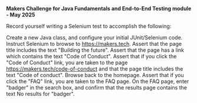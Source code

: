 **Makers Challenge for Java Fundamentals and End-to-End Testing module - May 2025**

Record yourself writing a Selenium test to accomplish the following:

Create a new Java class, and configure your initial JUnit/Selenium code.
Instruct Selenium to browse to https://makers.tech.
Assert that the page title includes the text "Building the future".
Assert that the page has a link which contains the text "Code of Conduct".
Assert that if you click the "Code of Conduct" link, you are taken to the page https://makers.tech/code-of-conduct and that the page title includes the text "Code of conduct".
Browse back to the homepage.
Assert that if you click the "FAQ" link, you are taken to the FAQ page. 
On the FAQ page, enter "badger" in the search box, and confirm that the results page contains the text No results for "badger".
